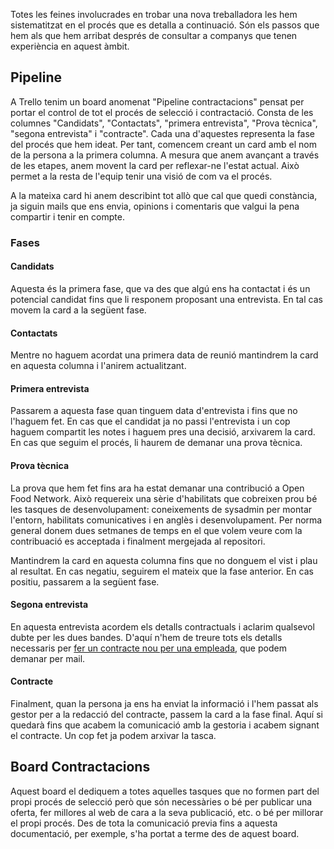 Totes les feines involucrades en trobar una nova treballadora les hem sistematitzat en el procés que es detalla a continuació. Són els passos que hem als que hem arribat després de consultar a companys que tenen experiència en aquest àmbit.

## Pipeline

A Trello tenim un board anomenat "Pipeline contractacions" pensat per portar el control de tot el procés de selecció i contractació. Consta de les columnes "Candidats", "Contactats", "primera entrevista", "Prova tècnica", "segona entrevista" i "contracte". Cada una d'aquestes representa la fase del procés que hem ideat. Per tant, comencem creant un card amb el nom de la persona a la primera columna. A mesura que anem avançant a través de les etapes, anem movent la card per reflexar-ne l'estat actual. Això permet a la resta de l'equip tenir una visió de com va el procés.

A la mateixa card hi anem describint tot allò que cal que quedi constància, ja siguin mails que ens envia, opinions i comentaris que valgui la pena compartir i tenir en compte.

### Fases

#### Candidats

Aquesta és la primera fase, que va des que algú ens ha contactat i és un potencial candidat fins que li responem proposant una entrevista. En tal cas movem la card a la següent fase.

#### Contactats

Mentre no haguem acordat una primera data de reunió mantindrem la card en aquesta columna i l'anirem actualitzant.

#### Primera entrevista

Passarem a aquesta fase quan tinguem data d'entrevista i fins que no l'haguem fet. En cas que el candidat ja no passi l'entrevista i un cop haguem compartit les notes i haguem pres una decisió, arxivarem la card. En cas que seguim el procés, li haurem de demanar una prova tècnica.

#### Prova tècnica

La prova que hem fet fins ara ha estat demanar una contribució a Open Food Network. Això requereix una sèrie d'habilitats que cobreixen prou bé les tasques de desenvolupament: coneixements de sysadmin per montar l'entorn, habilitats comunicatives i en anglès i desenvolupament. Per norma general donem dues setmanes de temps en el que volem veure com la contribuació es acceptada i finalment mergejada al repositori.

Mantindrem la card en aquesta columna fins que no donguem el vist i plau al resultat. En cas negatiu, seguirem el mateix que la fase anterior. En cas positiu, passarem a la següent fase.

#### Segona entrevista

En aquesta entrevista acordem els detalls contractuals i aclarim qualsevol dubte per les dues bandes. D'aquí n'hem de treure tots els detalls necessaris per [fer un contracte nou per una empleada], que podem demanar per mail.

#### Contracte

Finalment, quan la persona ja ens ha enviat la informació i l'hem passat als gestor per a la redacció del contracte, passem la card a la fase final. Aquí si quedarà fins que acabem la comunicació amb la gestoria i acabem signant el contracte. Un cop fet ja podem arxivar la tasca.

[fer un contracte nou per una empleada]: https://github.com/coopdevs/handbook/wiki/Fer-un-contracte-nou-per-una-empleada

## Board Contractacions

Aquest board el dediquem a totes aquelles tasques que no formen part del propi procés de selecció però que són necessàries o bé per publicar una oferta, fer millores al web de cara a la seva publicació, etc. o bé per millorar el propi procés. Des de tota la comunicació previa fins a aquesta documentació, per exemple, s'ha portat a terme des de aquest board.
